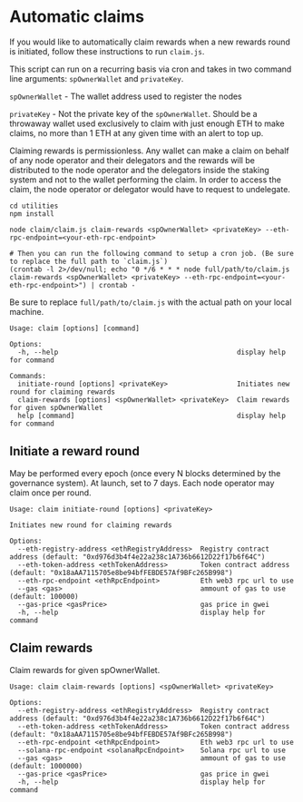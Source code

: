 # Automatic claims

If you would like to automatically claim rewards when a new rewards round is initiated, follow these instructions to run `claim.js`.

This script can run on a recurring basis via cron and takes in two command line arguments: `spOwnerWallet` and `privateKey`.

`spOwnerWallet` - The wallet address used to register the nodes

`privateKey` - Not the private key of the `spOwnerWallet`. Should be a throwaway wallet used exclusively to claim with just enough ETH to make claims, no more than 1 ETH at any given time with an alert to top up.

Claiming rewards is permissionless. Any wallet can make a claim on behalf of any node operator and their delegators and the rewards will be distributed to the node operator and the delegators inside the staking system and not to the wallet performing the claim. In order to access the claim, the node operator or delegator would have to request to undelegate.

```
cd utilities
npm install

node claim/claim.js claim-rewards <spOwnerWallet> <privateKey> --eth-rpc-endpoint=<your-eth-rpc-endpoint>

# Then you can run the following command to setup a cron job. (Be sure to replace the full path to `claim.js`)
(crontab -l 2>/dev/null; echo "0 */6 * * * node full/path/to/claim.js claim-rewards <spOwnerWallet> <privateKey> --eth-rpc-endpoint=<your-eth-rpc-endpoint>") | crontab -
```

Be sure to replace `full/path/to/claim.js` with the actual path on your local machine.


```
Usage: claim [options] [command]

Options:
  -h, --help                                            display help for command

Commands:
  initiate-round [options] <privateKey>                 Initiates new round for claiming rewards
  claim-rewards [options] <spOwnerWallet> <privateKey>  Claim rewards for given spOwnerWallet
  help [command]                                        display help for command
```

## Initiate a reward round
May be performed every epoch (once every N blocks determined by the governance system).
At launch, set to 7 days. Each node operator may claim once per round.

```
Usage: claim initiate-round [options] <privateKey>

Initiates new round for claiming rewards

Options:
  --eth-registry-address <ethRegistryAddress>  Registry contract address (default: "0xd976d3b4f4e22a238c1A736b6612D22f17b6f64C")
  --eth-token-address <ethTokenAddress>        Token contract address (default: "0x18aAA7115705e8be94bfFEBDE57Af9BFc265B998")
  --eth-rpc-endpoint <ethRpcEndpoint>          Eth web3 rpc url to use
  --gas <gas>                                  ammount of gas to use (default: 100000)
  --gas-price <gasPrice>                       gas price in gwei
  -h, --help                                   display help for command
  ```

## Claim rewards
Claim rewards for given spOwnerWallet.

```
Usage: claim claim-rewards [options] <spOwnerWallet> <privateKey>

Options:
  --eth-registry-address <ethRegistryAddress>  Registry contract address (default: "0xd976d3b4f4e22a238c1A736b6612D22f17b6f64C")
  --eth-token-address <ethTokenAddress>        Token contract address (default: "0x18aAA7115705e8be94bfFEBDE57Af9BFc265B998")
  --eth-rpc-endpoint <ethRpcEndpoint>          Eth web3 rpc url to use
  --solana-rpc-endpoint <solanaRpcEndpoint>    Solana rpc url to use
  --gas <gas>                                  ammount of gas to use (default: 1000000)
  --gas-price <gasPrice>                       gas price in gwei
  -h, --help                                   display help for command
```
